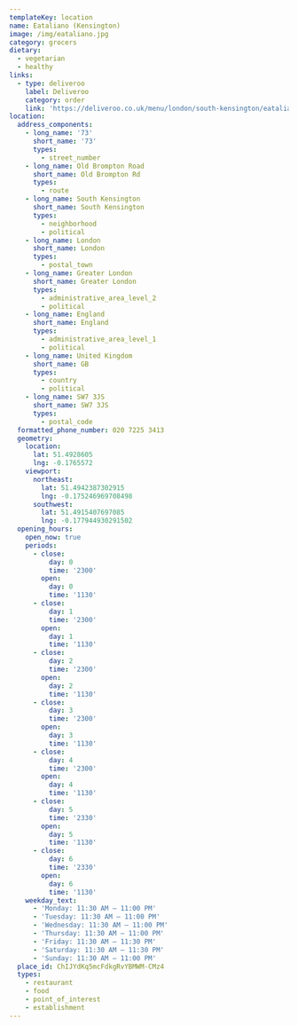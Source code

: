 ```yaml
---
templateKey: location
name: Eataliano (Kensington)
image: /img/eataliano.jpg
category: grocers
dietary:
  - vegetarian
  - healthy
links:
  - type: deliveroo
    label: Deliveroo
    category: order
    link: 'https://deliveroo.co.uk/menu/london/south-kensington/eataliano-kensington'
location:
  address_components:
    - long_name: '73'
      short_name: '73'
      types:
        - street_number
    - long_name: Old Brompton Road
      short_name: Old Brompton Rd
      types:
        - route
    - long_name: South Kensington
      short_name: South Kensington
      types:
        - neighborhood
        - political
    - long_name: London
      short_name: London
      types:
        - postal_town
    - long_name: Greater London
      short_name: Greater London
      types:
        - administrative_area_level_2
        - political
    - long_name: England
      short_name: England
      types:
        - administrative_area_level_1
        - political
    - long_name: United Kingdom
      short_name: GB
      types:
        - country
        - political
    - long_name: SW7 3JS
      short_name: SW7 3JS
      types:
        - postal_code
  formatted_phone_number: 020 7225 3413
  geometry:
    location:
      lat: 51.4928605
      lng: -0.1765572
    viewport:
      northeast:
        lat: 51.4942387302915
        lng: -0.175246969708498
      southwest:
        lat: 51.4915407697085
        lng: -0.177944930291502
  opening_hours:
    open_now: true
    periods:
      - close:
          day: 0
          time: '2300'
        open:
          day: 0
          time: '1130'
      - close:
          day: 1
          time: '2300'
        open:
          day: 1
          time: '1130'
      - close:
          day: 2
          time: '2300'
        open:
          day: 2
          time: '1130'
      - close:
          day: 3
          time: '2300'
        open:
          day: 3
          time: '1130'
      - close:
          day: 4
          time: '2300'
        open:
          day: 4
          time: '1130'
      - close:
          day: 5
          time: '2330'
        open:
          day: 5
          time: '1130'
      - close:
          day: 6
          time: '2330'
        open:
          day: 6
          time: '1130'
    weekday_text:
      - 'Monday: 11:30 AM – 11:00 PM'
      - 'Tuesday: 11:30 AM – 11:00 PM'
      - 'Wednesday: 11:30 AM – 11:00 PM'
      - 'Thursday: 11:30 AM – 11:00 PM'
      - 'Friday: 11:30 AM – 11:30 PM'
      - 'Saturday: 11:30 AM – 11:30 PM'
      - 'Sunday: 11:30 AM – 11:00 PM'
  place_id: ChIJYdKq5mcFdkgRvYBMWM-CMz4
  types:
    - restaurant
    - food
    - point_of_interest
    - establishment
---
```

